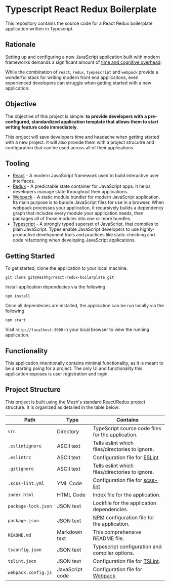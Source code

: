 # Typescript React Redux Boilerplate

This repository contains the source code for a React Redux boilerplate application written in Typescript. 

## Rationale 

Setting up and configuring a new JavaScript application built with modern frameworks demands a significant amount of [time and cognitive overhead](https://hackernoon.com/how-it-feels-to-learn-javascript-in-2016-d3a717dd577f). 

While the combination of `react`, `redux`, `tyepescript` and `webpack` provide a wonderful stack for writing modern front end applicaitons, even experienced developers can struggle when getting started with a new application. 

## Objective

The objective of this project is simple: **to provide developers with a pre-configured, standardized application template that allows them to start writing feature code immediately**. 

This project will save developers time and headache when getting started with a new project. It will also provide them with a project strucutre and configuration that can be used across all of their applications. 

## Tooling

* [React](https://reactjs.org/) - A modern JavaScript framework used to build interactive user interfaces. 
* [Redux](https://redux.js.org/) - A predictable state container for JavaScript apps. It helps developers manage state throughout their applications. 
* [Webpack](https://webpack.js.org/) - A static module bundler for modern JavaScript application. Its main purpose is to bundle JavaScript files for use in a browser. When webpack processes your application, it recursively builds a dependency graph that includes every module your application needs, then packages all of those modules into one or more bundles.
* [Typescript](https://www.typescriptlang.org/) - A strongly typed superset of JavaScript, that compiles to plain JavaScript. Types enable JavaScript developers to use highly-productive development tools and practices like static checking and code refactoring when developing JavaScript applications.

## Getting Started

To get started, clone the application to your local machine.

```
git clone git@meshhg/react-redux-boilerplate.git
```

Install application dependecies via the following 

```
npm install
```

Once all dependecies are installed, the application can be run locally via the following

```
npm start
```

Visit `http://localhost:3000` in your local browser to view the running application. 

## Functionality 

This application intentionally contains minimal functionality, as it is meant to be a starting poing for a project. The only UI and functionality this application exposes is user registration and login. 

## Project Structure

This project is built using the Mesh's standard React/Redux project structure. It is organized as detailed in the table below:

| Path                  | Type              | Contains                                                            
| ----------------------|-------------------|---------------------------------------------------------------------------|
| `src`                 | Directory         | TypeScript source code files for the application.                         |
| `.eslintignore`       | ASCII text        | Tells eslint which files/directories to ignore.                           |
| `.eslintrc`           | ASCII text        | Configuration file for [ESLint](https://eslint.org/)                      |
| `.gitignore`          | ASCII text        | Tells eslint which files/directories to ignore.                           |
| `.scss-lint.yml`      | YML Code          | Configuration file for [scss-lint](https://github.com/brigade/scss-lint)  |
| `index.html`          | HTML Code         | Index file for the application.                                           |
| `package-lock.json`   | JSON text         | Lockfile for the application dependencies.                                |  
| `package.json`        | JSON text         | [NPM](https://www.npmjs.com/) configuration file for the application.     |
| `README.md`           | Markdown text     | This comprehensive README file.                                           |
| `tsconfig.json`       | JSON text         | Typescript configuration and compiler options.                            |
| `tslint.json`         | JSON text         | Configuration file for [TSLint](https://github.com/palantir/tslint).      |
| `webpack.config.js`   | JavaScript code   | Configuration file for [Webpack](https://webpack.js.org/).                |    





